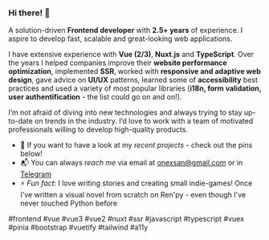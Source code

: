 ### Hi there! 👋

A solution-driven **Frontend developer** with **2.5+ years** of experience. I aspire to develop fast, scalable and great-looking web applications.

I have extensive experience with **Vue (2/3)**, **Nuxt.js** and **TypeScript**. Over the years I helped companies improve their **website performance optimization**, implemented **SSR**, worked with **responsive and adaptive web design**, gave advice on **UI/UX** patterns, learned some of **accessibility** best practices and used a variety of most popular libraries (**i18n, form validation, user authentification** - the list could go on and on!). 

I’m not afraid of diving into new technologies and always trying to stay up-to-date on trends in the industry. I’d love to work with a team of motivated professionals willing to develop high-quality products.

- 👾 If you want to have a look at my _recent projects_ - check out the pins below!
- 📬 You can always _reach me_ via email at [onexsan@gmail.com](mailto:onexsan@gmail.com) or in [Telegram](https://t.me/onexsan)
- ⚡ _Fun fact:_ I love writing stories and creating small indie-games! Once I've written a visual novel from scratch on Ren'py - even though I've never touched Python before

#frontend #vue #vue3 #vue2 #nuxt #ssr #javascript #typescript
#vuex #pinia #bootstrap #vuetify #tailwind #a11y



